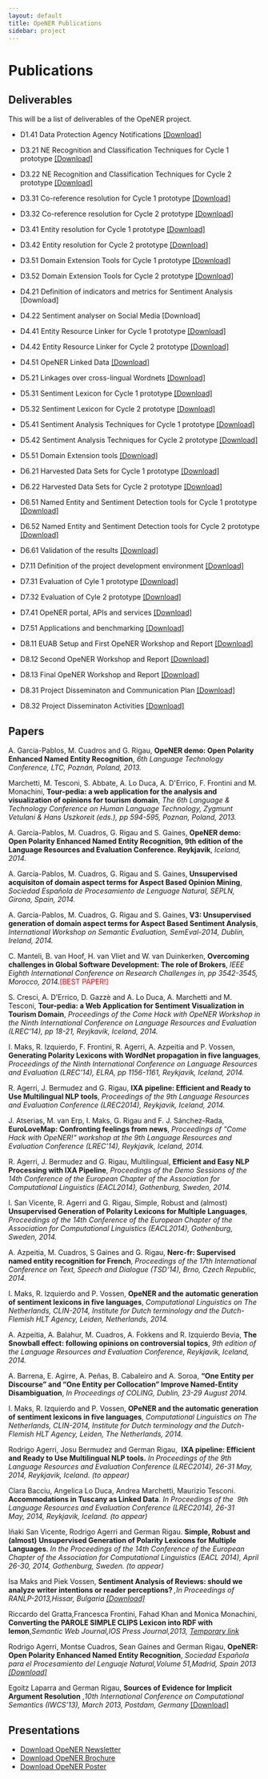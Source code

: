 ```yaml
---
layout: default
title: OpeNER Publications
sidebar: project
---
```


# Publications

<div id="deliverables"></div>

## Deliverables

This will be a list of deliverables of the OpeNER project.

* D1.41 Data Protection Agency Notifications <a href="https://dl.dropboxusercontent.com/u/43647591/deliverablesOpeNER/OpeNER_D1.41.pdf" target="_blank">[Download]</a>
* D3.21 NE Recognition and Classification Techniques for Cycle 1 prototype <a href="https://dl.dropboxusercontent.com/u/43647591/deliverablesOpeNER/OpeNER_D3.21.pdf" target="_blank">[Download]</a>
* D3.22 NE Recognition and Classification Techniques for Cycle 2 prototype <a href="https://dl.dropboxusercontent.com/u/43647591/deliverablesOpeNER/OpeNER_D3.22.pdf" target="_blank">[Download]</a>
* D3.31 Co-reference resolution for Cycle 1 prototype <a href="https://dl.dropboxusercontent.com/u/43647591/deliverablesOpeNER/OpeNER_D3.31.pdf" target="_blank">[Download]</a>
* D3.32 Co-reference resolution for Cycle 2 prototype <a href="https://dl.dropboxusercontent.com/u/43647591/deliverablesOpeNER/OpeNER_D3.32.pdf" target="_blank">[Download]</a>

* D3.41 Entity resolution for Cycle 1 prototype <a href="https://dl.dropboxusercontent.com/u/43647591/deliverablesOpeNER/OpeNER_D3.41.pdf" target="_blank">[Download]</a>
* D3.42 Entity resolution for Cycle 2 prototype <a href="https://dl.dropboxusercontent.com/u/43647591/deliverablesOpeNER/OpeNER_D3.42.pdf" target="_blank">[Download]</a>
* D3.51 Domain Extension Tools for Cycle 1 prototype <a href="https://dl.dropboxusercontent.com/u/43647591/deliverablesOpeNER/OpeNER_D3.51.pdf" target="_blank">[Download]</a>
* D3.52 Domain Extension Tools for Cycle 2 prototype <a href="https://dl.dropboxusercontent.com/u/43647591/deliverablesOpeNER/OpeNER_D3.52.pdf" target="_blank">[Download]</a>
* D4.21 Definition of indicators and metrics for Sentiment Analysis <a ref="https://dl.dropboxusercontent.com/u/43647591/deliverablesOpeNER/OpeNER_D4.21.pdf" target="_blank">[Download]</a>
* D4.22 Sentiment analyser on Social Media <a ref="https://dl.dropboxusercontent.com/u/43647591/deliverablesOpeNER/OpeNER_D4.22.pdf" target="_blank">[Download]</a>

* D4.41 Entity Resource Linker for Cycle 1 prototype <a href="https://dl.dropboxusercontent.com/u/43647591/deliverablesOpeNER/OpeNER_D4.41.pdf" target="_blank">[Download]</a>

* D4.42 Entity Resource Linker for Cycle 2 prototype <a href="https://dl.dropboxusercontent.com/u/43647591/deliverablesOpeNER/OpeNER_D4.42.pdf" target="_blank">[Download]</a>

* D4.51 OpeNER Linked Data <a href="https://dl.dropboxusercontent.com/u/43647591/deliverablesOpeNER/OpeNER_D4.51.pdf" target="_blank">[Download]</a>

* D5.21 Linkages over cross-lingual Wordnets <a href="https://dl.dropboxusercontent.com/u/43647591/deliverablesOpeNER/OpeNER_D5.21.pdf" target="_blank">[Download]</a>

* D5.31 Sentiment Lexicon for Cycle 1 prototype <a href="https://dl.dropboxusercontent.com/u/43647591/deliverablesOpeNER/OpeNER_D5.31.pdf" target="_blank">[Download]</a>


* D5.32 Sentiment Lexicon for Cycle 2 prototype <a href="https://dl.dropboxusercontent.com/u/43647591/deliverablesOpeNER/OpeNER_D5.32.pdf" target="_blank">[Download]</a>

* D5.41 Sentiment Analysis Techniques for Cycle 1 prototype <a href="https://dl.dropboxusercontent.com/u/43647591/deliverablesOpeNER/OpeNER_D5.41.pdf" target="_blank">[Download]</a>

* D5.42 Sentiment Analysis Techniques for Cycle 2 prototype <a href="https://dl.dropboxusercontent.com/u/43647591/deliverablesOpeNER/OpeNER_D5.42.pdf" target="_blank">[Download]</a>


* D5.51 Domain Extension tools <a href="https://dl.dropboxusercontent.com/u/43647591/deliverablesOpeNER/OpeNER_D5.51.pdf" target="_blank">[Download]</a>

* D6.21 Harvested Data Sets for Cycle 1 prototype  <a href="https://dl.dropboxusercontent.com/u/43647591/deliverablesOpeNER/OpeNER_D6.21.pdf" target="_blank">[Download]</a>

* D6.22 Harvested Data Sets for Cycle 2 prototype  <a href="https://dl.dropboxusercontent.com/u/43647591/deliverablesOpeNER/OpeNER_D6.22.pdf" target="_blank">[Download]</a>

* D6.51 Named Entity and Sentiment Detection tools for Cycle 1 prototype <a href="https://dl.dropboxusercontent.com/u/43647591/deliverablesOpeNER/OpeNER_D6.51.pdf" target="_blank">[Download]</a>

* D6.52 Named Entity and Sentiment Detection tools for Cycle 2 prototype <a href="https://dl.dropboxusercontent.com/u/43647591/deliverablesOpeNER/OpeNER_D6.52.pdf" target="_blank">[Download]</a>

* D6.61 Validation of the results <a href="https://dl.dropboxusercontent.com/u/43647591/deliverablesOpeNER/OpeNER_D6.61.pdf" target="_blank">[Download]</a>

* D7.11 Definition of the project development environment <a href="https://dl.dropboxusercontent.com/u/43647591/deliverablesOpeNER/OpeNER_D7.11.pdf" target="_blank">[Download]</a>

* D7.31 Evaluation of Cyle 1 prototype <a href="https://dl.dropboxusercontent.com/u/43647591/deliverablesOpeNER/OpeNER_D7.31.pdf" target="_blank">[Download]</a>


* D7.32 Evaluation of Cyle 2 prototype <a href="https://dl.dropboxusercontent.com/u/43647591/deliverablesOpeNER/OpeNER_D7.32.pdf" target="_blank">[Download]</a>

* D7.41 OpeNER portal, APIs and services <a href="https://dl.dropboxusercontent.com/u/43647591/deliverablesOpeNER/OpeNER_D7.41.pdf" target="_blank">[Download]</a>

* D7.51 Applications and benchmarking <a href="https://dl.dropboxusercontent.com/u/43647591/deliverablesOpeNER/OpeNER_D7.51.pdf" target="_blank">[Download]</a>

* D8.11 EUAB Setup and First OpeNER Workshop and Report <a href="https://dl.dropboxusercontent.com/u/43647591/deliverablesOpeNER/OpeNER_D8.11.pdf" target="_blank">[Download]</a>
* D8.12 Second OpeNER Workshop and Report <a href="https://dl.dropboxusercontent.com/u/43647591/deliverablesOpeNER/OpeNER_D8.12.pdf" target="_blank">[Download]</a>

* D8.13 Final OpeNER Workshop and Report <a href="https://dl.dropboxusercontent.com/u/43647591/deliverablesOpeNER/OpeNER_D8.13.pdf" target="_blank">[Download]</a>

* D8.31 Project Disseminaton and Communication Plan <a href="https://dl.dropboxusercontent.com/u/43647591/deliverablesOpeNER/OpeNER_D8.31.pdf" target="_blank">[Download]</a>

* D8.32 Project Disseminaton Activities <a href="https://dl.dropboxusercontent.com/u/43647591/deliverablesOpeNER/OpeNER_D8.32.pdf" target="_blank">[Download]</a>

<div id="papers"></div>

## Papers

<p>A. García-Pablos, M. Cuadros and G. Rigau, <strong>OpeNER demo: Open Polarity Enhanced Named Entity  Recognition</strong>, <em>6th Language Technology Conference, LTC, Poznán, Poland, 2013.</em></p>

<p>Marchetti, M. Tesconi, S. Abbate, A. Lo Duca, A. D'Errico, F. Frontini and M. Monachini, <strong>Tour-pedia: a web application for the analysis and visualization of opinions for tourism domain</strong>, <em>The 6th Language & Technology Conference on Human Language Technology, Zygmunt Vetulani & Hans Uszkoreit (eds.), pp 594-595, Poznan, Poland, 2013.</em></p>

<p>A. García-Pablos, M. Cuadros, G. Rigau and S. Gaines, <strong>OpeNER demo: Open Polarity Enhanced Named Entity Recognition, 9th edition of the Language Resources and Evaluation Conference. Reykjavik</strong>, <em> Iceland, 2014.</em></p>
<p>	A. García-Pablos, M. Cuadros, G. Rigau and S. Gaines, <strong>Unsupervised acquisiton of domain aspect terms for Aspect Based Opinion Mining</strong>, <em> Sociedad Española de Procesamiento de Lenguage Natural, SEPLN, Girona, Spain, 2014.</em></p>
<p>	A. García-Pablos, M. Cuadros, G. Rigau and S. Gaines, <strong>V3: Unsupervised generation of domain aspect terms for Aspect Based Sentiment Analysis</strong>, <em> International Workshop on Semantic Evaluation, SemEval-2014, Dublin, Ireland, 2014.</em></p>
<p>	C. Manteli, B. van Hoof, H. van Vliet and W. van Duinkerken, <strong>Overcoming challenges in Global Software Development: The role of Brokers</strong>, <em> IEEE Eighth International Conference on Research Challenges in, pp 3542-3545, Morocco, 2014.</em><font color="red">[BEST PAPER!]</font></p>
<p>	S. Cresci, A. D’Errico, D. Gazzè and A. Lo Duca, A. Marchetti and M. Tesconi, <strong>Tour-pedia: a Web Application for Sentiment Visualization in Tourism Domain</strong>, <em> Proceedings of the Come Hack with OpeNER Workshop in the Ninth International Conference on Language Resources and Evaluation (LREC'14), pp 18-21, Reyjkavik, Iceland, 2014.</em></p>
<p>	I. Maks, R. Izquierdo, F. Frontini, R. Agerri, A. Azpeitia and P. Vossen, <strong>Generating Polarity Lexicons with WordNet propagation in five languages</strong>, <em> Proceedings of the Ninth International Conference on Language Resources and Evaluation (LREC'14), ELRA, pp 1156-1161, Reykjavik, Iceland, 2014.</em></p>
<p>	R. Agerri, J. Bermudez and G. Rigau, <strong>IXA pipeline: Efficient and Ready to Use Multilingual NLP tools</strong>, <em> Proceedings of the 9th Language Resources and Evaluation Conference (LREC2014), Reykjavik, Iceland, 2014.</em></p>
<p>	J.  Atserias, M. van Erp, I. Maks, G. Rigau and F. J. Sánchez-Rada, <strong>EuroLoveMap: Confronting feelings from news</strong>, <em> Proceedings of "Come Hack with OpeNER!" workshop at the 9th Language Resources and Evaluation Conference (LREC'14), Reykjavik, Iceland, 2014.</em></p>
<p>	R. Agerri, J. Bermudez and G. Rigau, Multilingual, <strong>Efficient and Easy NLP Processing with IXA Pipeline</strong>, <em> Proceedings of the Demo Sessions of the 14th Conference of the European Chapter of the Association for Computational Linguistics (EACL2014), Gothenburg, Sweden, 2014.</em></p>
<p>	I. San Vicente, R. Agerri and G. Rigau, Simple, Robust and (almost) <strong>Unsupervised Generation of Polarity Lexicons for Multiple Languages</strong>, <em> Proceedings of the 14th Conference of the European Chapter of the Association for Computational Linguistics (EACL2014), Gothenburg, Sweden, 2014.</em></p>
<p>	A.  Azpeitia, M. Cuadros, S Gaines and G. Rigau, <strong>Nerc-fr: Supervised named entity recognition for French</strong>, <em> Proceedings of the 17th International Conference on Text, Speech and Dialogue (TSD’14), Brno, Czech Republic, 2014.</em></p>
<p>	I. Maks, R. Izquierdo and P. Vossen, <strong>OpeNER and the automatic generation of sentiment lexicons in five languages</strong>, <em> Computational Linguistics on The Netherlands, CLIN-2014, Institute for Dutch terminology and the Dutch-Flemish HLT Agency, Leiden, Netherlands, 2014.</em></p>
<p>	A. Azpeitia, A. Balahur, M. Cuadros, A. Fokkens and R. Izquierdo Bevia, <strong>The Snowball effect: following opinions on controversial topics</strong>, <em> 9th edition of the Language Resources and Evaluation Conference, Reykjavik, Iceland, 2014.</em></p>
<p>	A. Barrena, E. Agirre, A. Peñas, B. Cabaleiro and A. Soroa, <strong>“One Entity per Discourse” and “One Entity per Collocation” Improve Named-Entity Disambiguation</strong>, <em> In Proceedings of COLING, Dublin, 23-29 August 2014.  </em></p>
<p>	I. Maks, R. Izquierdo and  P. Vossen, <strong>OPeNER and the automatic generation of sentiment lexicons in five languages</strong>, <em> Computational Linguistics on The Netherlands, CLIN-2014, Institute for Dutch terminology and the Dutch-Flemish HLT Agency, Leiden, The Netherlands, 2014.</em></p>


<p>
Rodrigo Agerri, Josu Bermudez and German Rigau,&nbsp;
<strong>IXA pipeline: Efficient and Ready to Use Multilingual NLP tools.</strong>
<em>In Proceedings of the 9th Language Resources and Evaluation Conference (LREC2014), 26-31 May, 2014, Reykjavik, Iceland. (to appear) </em>
</p>

<p>
Clara Bacciu, Angelica Lo Duca, Andrea Marchetti, Maurizio Tesconi.<strong>
  Accommodations in Tuscany as Linked Data</strong>.&nbsp;<em>In Proceedings of
  the&nbsp; 9th Language Resources and Evaluation Conference (LREC2014),
  26-31 May,&nbsp;</em><em>2014, Reykjavik, Iceland. (to appear)</em>
</p>

<p>
Iñaki San Vicente, Rodrigo Agerri and German Rigau. <strong>Simple, Robust and (almost)</strong>
<strong> Unsupervised Generation of Polarity Lexicons for Multiple
  Languages</strong>. <em>In the Proceedings of the 14th Conference of the
  European Chapter of the Association for Computational Linguistics (EACL 2014),
  April 26-30, 2014, Gothenburg, Sweden. (to appear)</em>
</p>

<p>
Isa Maks and Piek Vossen, <strong>Sentiment Analysis of Reviews: should we
  analyze writer intentions or reader perceptions? </strong><em>,In Proceedings of
  RANLP-2013,Hissar, Bulgaria <a
    href="http://aclweb.org/anthology//R/R13/R13-1054.pdf">[Download]</a><br>
</em>
</p>

<p>
Riccardo del Gratta,Francesca Frontini, Fahad Khan and Monica Monachini,
<strong>Converting the PAROLE SIMPLE CLIPS Lexicon into RDF with
  lemon</strong>,<em>Semantic Web Journal,IOS Press Journal,2013, <a href="
    http://www.semantic-web-journal.net/system/files/swj487.pdf">Temporary
    link</a></em>
</p>

<p>
Rodrigo Agerri, Montse Cuadros, Sean Gaines and German Rigau, <strong>OpeNER:
  Open Polarity Enhanced Named Entity Recognition</strong>, <em>Sociedad Española
  para el Procesamiento del Lenguaje Natural,Volume 51,Madrid, Spain 2013 <a
    href="http://www.google.es/url?sa=t&amp;rct=j&amp;q=&amp;esrc=s&amp;source=web&amp;cd=4&amp;cad=rja&amp;ved=0CE8QFjAD&amp;url=http%3A%2F%2Fjournal.sepln.org%2Fsepln%2Fojs%2Fojs%2Findex.php%2Fpln%2Farticle%2FviewFile%2F4891%2F2906&amp;ei=nsbnUtW1DaSO7AarwYHwBA&amp;usg=AFQjCNG2Tw8KJWd8NXGKYxHEoAyLroIClA&amp;bvm=bv.59930103,d.ZGU">[Download]</a><br>
</em>
</p>

<p>
Egoitz Laparra and German Rigau, <strong>Sources of Evidence for Implicit
  Argument Resolution</strong> ,<em>10th International Conference on Computational
  Semantics (IWCS’13), March 2013, Postdam, Germany</em> <a href="http://adimen.si.ehu.es/%7Erigau/publications/iwcs13-lr.pdf">[Download]</a>
</p>







<div id="presentations"></div>

## Presentations

* [Download OpeNER Newsletter](http://opener-fp7project.rhcloud.com/wp-content/uploads/2013/07/Newsletter_opener_v0.2.1_final.pdf)
* [Download OpeNER Brochure](https://dl.dropboxusercontent.com/u/43647591/disemination/OpeNER_Brochure.pdf)
* [Download OpeNER Poster](https://dl.dropboxusercontent.com/u/43647591/disemination/OpeNER_Poster.pdf)
